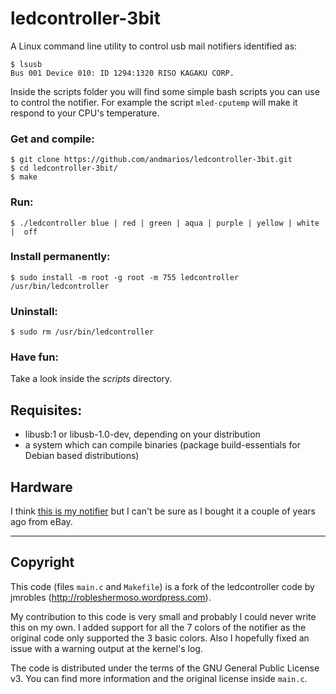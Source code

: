 # ledcontroller-3bit #

A Linux command line utility to control usb mail notifiers identified as:

    $ lsusb
    Bus 001 Device 010: ID 1294:1320 RISO KAGAKU CORP.


Inside the scripts folder you will find some simple bash scripts you can use to control the notifier.
For example the script `mled-cputemp` will make it respond to your CPU's temperature.

### Get and compile: ###

    $ git clone https://github.com/andmarios/ledcontroller-3bit.git
    $ cd ledcontroller-3bit/
    $ make

### Run: ###

    $ ./ledcontroller blue | red | green | aqua | purple | yellow | white |  off

### Install permanently: ###

    $ sudo install -m root -g root -m 755 ledcontroller /usr/bin/ledcontroller

### Uninstall: ###

    $ sudo rm /usr/bin/ledcontroller
    
### Have fun: ###

Take a look inside the _scripts_ directory.

## Requisites: ##

+ libusb:1 or libusb-1.0-dev, depending on your distribution
+ a system which can compile binaries (package build-essentials for Debian based distributions)

## Hardware ##

I think [this is my notifier](http://www.andmarios.com/links/mail-usb-notifier) but I can't be sure as I bought it a couple of years ago from eBay.

---


## Copyright ##

This code (files `main.c` and `Makefile`) is a fork of the ledcontroller code by jmrobles (<http://robleshermoso.wordpress.com>).

My contribution to this code is very small and probably I could never write this on my own.
I added support for all the 7 colors of the notifier as the original code only supported the
3 basic colors. Also I hopefully fixed an issue with a warning output at the kernel's log.

The code is distributed under the terms of the GNU General Public License v3. You can find more
information and the original license inside `main.c`.
